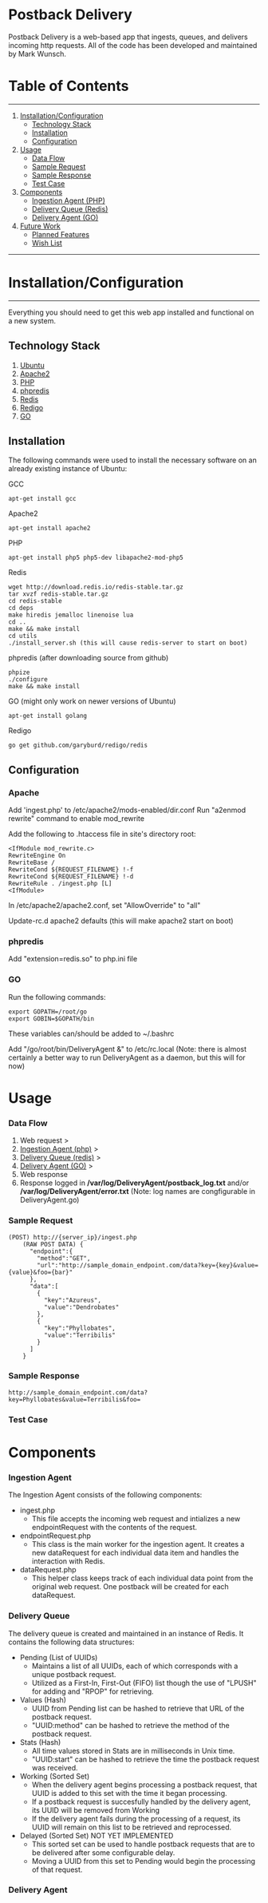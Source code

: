 # Postback Delivery

Postback Delivery is a web-based app that ingests, queues, and delivers incoming http requests. All of the code has been developed and maintained by Mark Wunsch. 

# Table of Contents
-----
1. [Installation/Configuration](#installationconfiguration)
   * [Technology Stack](#technology-stack)
   * [Installation](#installation)
   * [Configuration](#configuration)
1. [Usage](#usage)
   * [Data Flow](#data-flow)
   * [Sample Request](#sample-request)
   * [Sample Response](#sample-response)
   * [Test Case](#test-case)
1. [Components](#components)
   * [Ingestion Agent (PHP)](#ingestion-agent)
   * [Delivery Queue (Redis)](#delivery-queue)
   * [Delivery Agent (GO)](#delivery-agent)
1. [Future Work](#future-work)
   * [Planned Features](#planned-features)
   * [Wish List](#wishlist)

-----

# Installation/Configuration
-----

Everything you should need to get this web app installed and functional on a new system.

## Technology Stack

1. [Ubuntu](http://www.ubuntu.com/download)
1. [Apache2](https://httpd.apache.org/download.cgi#apache24)
1. [PHP](http://php.net/downloads.php)
1. [phpredis](https://github.com/phpredis/phpredis)
1. [Redis](http://redis.io/download)
1. [Redigo](https://golang.org/)
1. [GO](https://golang.org/)

## Installation

The following commands were used to install the necessary software on an already existing instance of Ubuntu:

GCC
~~~
apt-get install gcc
~~~
Apache2
~~~
apt-get install apache2
~~~
PHP
~~~
apt-get install php5 php5-dev libapache2-mod-php5
~~~
Redis
~~~
wget http://download.redis.io/redis-stable.tar.gz
tar xvzf redis-stable.tar.gz
cd redis-stable
cd deps
make hiredis jemalloc linenoise lua
cd ..
make && make install
cd utils
./install_server.sh (this will cause redis-server to start on boot)
~~~
phpredis (after downloading source from github)
~~~
phpize
./configure
make && make install
~~~
GO (might only work on newer versions of Ubuntu)
~~~
apt-get install golang
~~~
Redigo
~~~
go get github.com/garyburd/redigo/redis
~~~

## Configuration

### Apache
Add 'ingest.php' to /etc/apache2/mods-enabled/dir.conf
Run "a2enmod rewrite" command to enable mod_rewrite

Add the following to .htaccess file in site's directory root:
~~~
<IfModule mod_rewrite.c>
RewriteEngine On
RewriteBase /
RewriteCond ${REQUEST_FILENAME} !-f
RewriteCond ${REQUEST_FILENAME} !-d
RewriteRule . /ingest.php [L]
<IfModule>
~~~
In /etc/apache2/apache2.conf, set "AllowOverride" to "all"

Update-rc.d apache2 defaults (this will make apache2 start on boot)

### phpredis
Add "extension=redis.so" to php.ini file

### GO
Run the following commands:
~~~
export GOPATH=/root/go
export GOBIN=$GOPATH/bin
~~~
These variables can/should be added to ~/.bashrc

Add "/go/root/bin/DeliveryAgent &" to /etc/rc.local (Note: there is almost certainly a better way to run DeliveryAgent as a daemon, but this will for now)
# Usage

### Data Flow
1. Web request >
2. [Ingestion Agent (php)](#ingestionagent) >
3. [Delivery Queue (redis)](#deliveryqueue) >
4. [Delivery Agent (GO)](#deliveryagent) >
5. Web response
6. Response logged in **/var/log/DeliveryAgent/postback_log.txt** and/or **/var/log/DeliveryAgent/error.txt** (Note: log names are congfigurable in DeliveryAgent.go)

### Sample Request
~~~
(POST) http://{server_ip}/ingest.php
	(RAW POST DATA) {  
	  "endpoint":{  
	    "method":"GET",
	    "url":"http://sample_domain_endpoint.com/data?key={key}&value={value}&foo={bar}"
	  },
	  "data":[  
	    {  
	      "key":"Azureus",
	      "value":"Dendrobates"
	    },
	    {  
	      "key":"Phyllobates",
	      "value":"Terribilis"
	    }
	  ]
	}
~~~
### Sample Response
~~~
http://sample_domain_endpoint.com/data?key=Phyllobates&value=Terribilis&foo=
~~~
### Test Case

# Components

### Ingestion Agent
The Ingestion Agent consists of the following components:
- ingest.php
   - This file accepts the incoming web request and intializes a new endpointRequest with the contents of the request.
- endpointRequest.php
   - This class is the main worker for the ingestion agent. It creates a new dataRequest for each individual data item and handles the interaction with Redis.
- dataRequest.php
   - This helper class keeps track of each individual data point from the original web request. One postback will be created for each dataRequest.

### Delivery Queue
The delivery queue is created and maintained in an instance of Redis. It contains the following data structures:
- Pending (List of UUIDs) 
   - Maintains a list of all UUIDs, each of which corresponds with a unique postback request.
   - Utilized as a First-In, First-Out (FIFO) list though the use of "LPUSH" for adding and "RPOP" for retrieving. 
- Values (Hash)
   - UUID from Pending list can be hashed to retrieve that URL of the postback request.
   - "UUID:method" can be hashed to retrieve the method of the postback request.
- Stats (Hash)
   - All time values stored in Stats are in milliseconds in Unix time.
   - "UUID:start" can be hashed to retrieve the time the postback request was received.
- Working (Sorted Set)
   - When the delivery agent begins processing a postback request, that UUID is added to this set with the time it began processing.
   - If a postback request is succesfully handled by the delivery agent, its UUID will be removed from Working
   - If the delivery agent fails during the processing of a request, its UUID will remain on this list to be retrieved and reprocessed.
- Delayed (Sorted Set) NOT YET IMPLEMENTED
   - This sorted set can be used to handle postback requests that are to be delivered after some configurable delay. 
   - Moving a UUID from this set to Pending would begin the processing of that request.

### Delivery Agent

